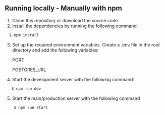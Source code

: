 ## Running locally - Manually with npm 

1. Clone this repository or download the source code.
2. Install the dependencies by running the following command: 
  ```bash
    $ npm install
  ```
3. Set up the required environment variables. Create a .env file in the root directory and add the following variables:
   
   PORT

   POSTGRES_URL

4. Start the development server with the following command: 
 ```bash
    $ npm run dev
 ```

5. Start the main/production server with the following command
```bash
    $ npm run start
 ```
